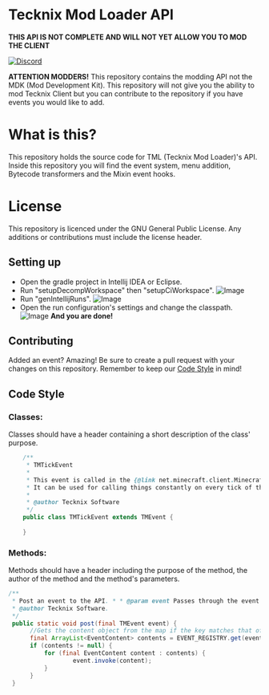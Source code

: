 # Tecknix Mod Loader API
**THIS API IS NOT COMPLETE AND WILL NOT YET ALLOW YOU TO MOD THE CLIENT**

[![Discord](https://img.shields.io/badge/chat%20on-discord-7289DA)](https://discord.gg/qn7BsjHHbN)

**ATTENTION MODDERS!**
This repository contains the modding API not the MDK (Mod Development Kit). This repository will not give you the ability to mod Tecknix Client but you can contribute to the repository if you have events you would like to add. 

# What is this?
This repository holds the source code for TML (Tecknix Mod Loader)'s API. Inside this repository you will find the event system, menu addition, Bytecode transformers and the Mixin event hooks. 

# License

This repository is licenced under the GNU General Public License. Any additions or contributions must include the license header. 

## Setting up

- Open the gradle project in Intellij IDEA or Eclipse.
- Run "setupDecompWorkspace" then "setupCiWorkspace".
![Image](https://imgur.com/pbLxpi5.png)
- Run "genIntellijRuns".
![Image](https://imgur.com/gsBTgGv.png)
- Open the run configuration's settings and change the classpath.
![Image](https://imgur.com/DACiMTi.png)
**And you are done!**
## Contributing

Added an event? Amazing! Be sure to create a pull request with your changes on this repository. Remember to keep our [Code Style](#code-style) in mind!

## Code Style

### Classes:
Classes should have a header containing a short description of the class' purpose.
```java
    /**
     * TMTickEvent
     * 
     * This event is called in the {@link net.minecraft.client.Minecraft} class.
     * It can be used for calling things constantly on every tick of the game.
     * 
     * @author Tecknix Software
     */
    public class TMTickEvent extends TMEvent {
    
    }
```

### Methods:
Methods should have a header including the purpose of the method, the author of the method and the method's parameters.

```java
/**  
 * Post an event to the API. * * @param event Passes through the event to post.  
 * @author Tecknix Software.  
 */
 public static void post(final TMEvent event) {  
	  //Gets the content object from the map if the key matches that of this events class.  
	  final ArrayList<EventContent> contents = EVENT_REGISTRY.get(event.getClass());  
	  if (contents != null) {  
		  for (final EventContent content : contents) {  
				  event.invoke(content);  
		  } 
	  } 
 }


